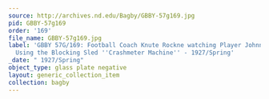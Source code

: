 ```yaml
---
source: http://archives.nd.edu/Bagby/GBBY-57g169.jpg
pid: GBBY-57g169
order: '169'
file_name: GBBY-57g169.jpg
label: 'GBBY 57G/169: Football Coach Knute Rockne watching Player Johnny P. Smith
  Using the Blocking Sled ''Crashmeter Machine'' - 1927/Spring'
_date: " 1927/Spring"
object_type: glass plate negative
layout: generic_collection_item
collection: bagby
---
```

